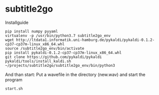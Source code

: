 # subtitle2go

Installguide
```
pip install numpy pyyaml
virtualenv -p /usr/bin/python3.7 subtitle2go_env
wget http://ltdata1.informatik.uni-hamburg.de/pykaldi/pykaldi-0.1.2-cp37-cp37m-linux_x86_64.whl
source /subtitle2go_env/bin/activate
pip install pykaldi-0.1.2-cp37-cp37m-linux_x86_64.whl
git clone https://github.com/pykaldi/pykaldi
pykaldi/tools/install_kaldi.sh ~/projects/subtitle2go/subtitle2go_env/bin/python3
```
And than start:
Put a wavefile in the directory (new.wav) and start the program
```
start.sh
```
